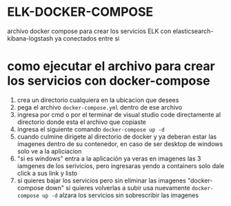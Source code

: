 # ELK-DOCKER-COMPOSE
archivo docker compose para crear los servicios ELK con elasticsearch-kibana-logstash ya conectados entre si


# como ejecutar el archivo para crear los servicios con docker-compose
1. crea un directorio cualquiera en la ubicacion que desees
2. pega el archivo ```docker-compose.yml``` dentro de ese archivo
3. ingresa por cmd o por el terminar de visual studio code directamente al directorio donde esta el archivo que copiaste
4. ingresa el siguiente comando ```docker-compose up -d```  
5. cuando culmine dirigete al directorio de docker y ya deberan estar las imagenes dentro de su contenedor, en caso de ser desktop de windows solo ve a la apliciacion
6. "si es windows" entra a la aplicación ya veras en imagenes las 3 iamgenes de los serivicios, pero ingresaras yendo a containers solo dale click a sus link y listo
7. si quieres bajar los servicios pero sin eliminar las imagenes "docker-compose down" si quieres volverlas a subir usa nuevamente ```docker-compose up -d``` alzara los servicios sin sobrescribir las imagenes
